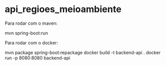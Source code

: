 # api_regioes_meioambiente

Para rodar com o maven:

mvn spring-boot:run

Para rodar com o docker:

mvn package spring-boot:repackage
docker build -t backend-api .
docker run -p 8080:8080 backend-api


